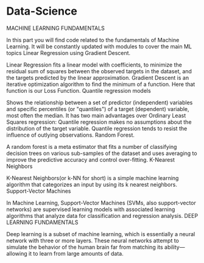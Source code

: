 # Data-Science
MACHINE LEARNING FUNDAMENTALS

In this part you will find code related to the fundamentals of Machine Learning. It will be constantly updated with modules to cover the main ML topics
Linear Regression using Gradient Descent.

Linear Regression fits a linear model with coefficients, to minimize the residual sum of squares between the observed targets in the dataset, and the targets predicted by the linear approximation. Gradient Descent is an iterative optimization algorithm to find the minimum of a function. Here that function is our Loss Function.
Quantile regression models

Shows the relationship between a set of predictor (independent) variables and specific percentiles (or "quantiles") of a target (dependent) variable, most often the median. It has two main advantages over Ordinary Least Squares regression: Quantile regression makes no assumptions about the distribution of the target variable. Quantile regression tends to resist the influence of outlying observations.
Random Forest.

A random forest is a meta estimator that fits a number of classifying decision trees on various sub-samples of the dataset and uses averaging to improve the predictive accuracy and control over-fitting.
K-Nearest Neighbors

K-Nearest Neighbors(or k-NN for short) is a simple machine learning algorithm that categorizes an input by using its k nearest neighbors.
Support-Vector Machines

In Machine Learning, Support-Vector Machines (SVMs, also support-vector networks) are supervised learning models with associated learning algorithms that analyze data for classification and regression analysis.
DEEP LEARNING FUNDAMENTALS

Deep learning is a subset of machine learning, which is essentially a neural network with three or more layers. These neural networks attempt to simulate the behavior of the human brain far from matching its ability—allowing it to learn from large amounts of data.
